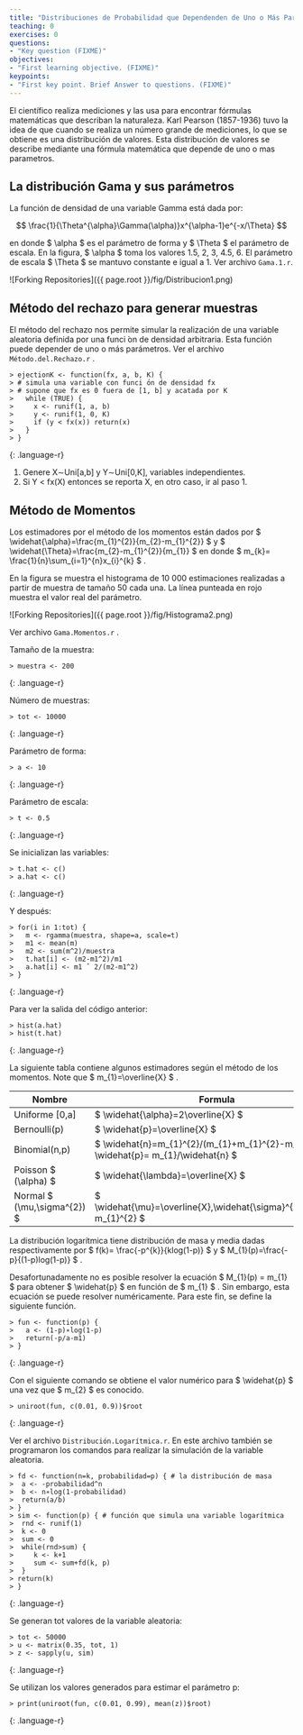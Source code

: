```yaml
---
title: "Distribuciones de Probabilidad que Dependenden de Uno o Más Parámetros"
teaching: 0
exercises: 0
questions:
- "Key question (FIXME)"
objectives:
- "First learning objective. (FIXME)"
keypoints:
- "First key point. Brief Answer to questions. (FIXME)"
---
```


El científico realiza mediciones y las usa para encontrar fórmulas matemáticas que describan la naturaleza. Karl Pearson (1857-1936) tuvo la idea de que cuando se realiza un número grande de mediciones, lo que se obtiene es una distribución de valores. Esta distribución de valores se describe mediante una fórmula matemática que depende de uno o mas parametros.

## La distribución Gama y sus parámetros
La función de densidad de una variable Gamma está dada por:

$$ \frac{1}{\Theta^{\alpha}\Gamma(\alpha)}x^{\alpha-1}e^{-x/\Theta} $$

en donde $ \alpha $ es el parámetro de forma y $ \Theta $ el parámetro de escala. En la figura, $ \alpha $ toma los valores 1.5, 2, 3, 4.5, 6. El parámetro de escala $ \Theta $ se mantuvo constante e igual a 1. Ver archivo `Gama.1.r`.

![Forking Repositories]({{ page.root }}/fig/Distribucion1.png)

## Método del rechazo para generar muestras
El método del rechazo nos permite simular la realización de una variable aleatoria definida por una funci ́on de densidad arbitraria. Esta función puede depender de uno o más parámetros. Ver el archivo `Método.del.Rechazo.r` .

~~~
> ejectionK <- function(fx, a, b, K) {
> # simula una variable con funci ́on de densidad fx
> # supone que fx es 0 fuera de [1, b] y acatada por K
>   while (TRUE) {
>     x <- runif(1, a, b)
>     y <- runif(1, 0, K)
>     if (y < fx(x)) return(x)
>   }
> }
~~~
{: .language-r}

1. Genere X∼Uni[a,b] y Y∼Uni[0,K], variables independientes.
2. Si Y < fx(X) entonces se reporta X, en otro caso, ir al paso 1.

## Método de Momentos
Los estimadores por el método de los momentos están dados por $ \widehat{\alpha}=\frac{m_{1}^{2}}{m_{2}-m_{1}^{2}} $ y $ \widehat{\Theta}=\frac{m_{2}-m_{1}^{2}}{m_{1}} $ en donde $ m_{k}= \frac{1}{n}\sum_{i=1}^{n}x_{i}^{k} $ .

En la figura se muestra el histograma de 10 000 estimaciones realizadas a partir de muestra de tamaño 50 cada una. La línea punteada en rojo muestra el valor real del parámetro.

![Forking Repositories]({{ page.root }}/fig/Histograma2.png)

Ver archivo `Gama.Momentos.r` .

Tamaño de la muestra:
~~~
> muestra <- 200
~~~
{: .language-r}

Número de muestras:
~~~
> tot <- 10000
~~~
{: .language-r}

Parámetro de forma:
~~~
> a <- 10
~~~
{: .language-r}

Parámetro de escala:
~~~
> t <- 0.5
~~~
{: .language-r}

Se inicializan las variables:
~~~
> t.hat <- c()
> a.hat <- c()
~~~
{: .language-r}

Y después:
~~~
> for(i in 1:tot) {
>   m <- rgamma(muestra, shape=a, scale=t)
>   m1 <- mean(m)
>   m2 <- sum(m^2)/muestra
>   t.hat[i] <- (m2-m1^2)/m1
>   a.hat[i] <- m1 ˆ 2/(m2-m1^2)
> }
~~~
{: .language-r}

Para ver la salida del código anterior:
~~~
> hist(a.hat)
> hist(t.hat)
~~~
{: .language-r}

La siguiente tabla contiene algunos estimadores según el método de los momentos. Note que $ m_{1}=\overline{X} $ .

| Nombre   | Formula |
| ------- | ----------- |
| Uniforme [0,a] | $ \widehat{\alpha}=2\overline{X} $ |
| Bernoulli(p) | $ \widehat{p}=\overline{X} $ |
| Binomial(n,p) | $ \widehat{n}=m_{1}^{2}/(m_{1}+m_{1}^{2}-m_{2}), \widehat{p}= m_{1}/\widehat{n} $  |
| Poisson $ (\alpha) $ | $ \widehat{\lambda}=\overline{X} $ |
| Normal $ (\mu,\sigma^{2}) $ | $ \widehat{\mu}=\overline{X},\widehat{\sigma}^{2}=m_{2}-m_{1}^{2} $ |

La distribución logarítmica tiene distribución de masa y media dadas respectivamente por $ f(k)= \frac{-p^{k}}{klog(1-p)} $ y $ M_{1}(p)=\frac{-p}{(1-p)log(1-p)} $ .

Desafortunadamente no es posible resolver la ecuación $ M_{1}(p) = m_{1} $ para obtener $ \widehat{p} $ en función de $ m_{1} $ . Sin embargo, esta ecuación se puede resolver numéricamente. Para este fin, se define la siguiente función.

~~~
> fun <- function(p) {
>   a <- (1-p)∗log(1-p)
>   return(-p/a-m1)
> }
~~~
{: .language-r}
 
 Con el siguiente comando se obtiene el valor numérico para $ \widehat{p} $ una vez que $ m_{2} $ es conocido.
 
~~~
> uniroot(fun, c(0.01, 0.9))$root
~~~
{: .language-r}

Ver el archivo `Distribución.Logarítmica.r`. En este archivo también se programaron los comandos para realizar la simulación de la variable aleatoria.

~~~
> fd <- function(n=k, probabilidad=p) { # la distribución de masa
>  a <- -probabilidad^n
>  b <- n∗log(1-probabilidad)
>  return(a/b)
> }
> sim <- function(p) { # función que simula una variable logarítmica
>  rnd <- runif(1)
>  k <- 0
>  sum <- 0
>  while(rnd>sum) {
>     k <- k+1
>     sum <- sum+fd(k, p) 
>  }
> return(k)
> }
~~~
{: .language-r}

Se generan tot valores de la variable aleatoria:

~~~
> tot <- 50000
> u <- matrix(0.35, tot, 1)
> z <- sapply(u, sim)
~~~
{: .language-r}

Se utilizan los valores generados para estimar el parámetro p:

~~~
> print(uniroot(fun, c(0.01, 0.99), mean(z))$root)
~~~
{: .language-r}
